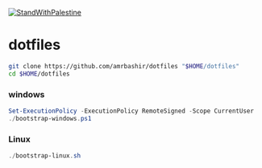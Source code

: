 [![StandWithPalestine](https://raw.githubusercontent.com/Safouene1/support-palestine-banner/master/StandWithPalestine.svg)](https://techforpalestine.org/learn-more)

# dotfiles

```sh
git clone https://github.com/amrbashir/dotfiles "$HOME/dotfiles"
cd $HOME/dotfiles
```

### windows

```powershell
Set-ExecutionPolicy -ExecutionPolicy RemoteSigned -Scope CurrentUser
./bootstrap-windows.ps1
```

### Linux

```powershell
./bootstrap-linux.sh
```
